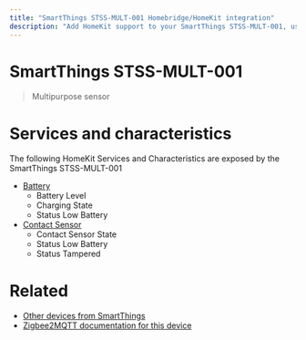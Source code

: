 ```yaml
---
title: "SmartThings STSS-MULT-001 Homebridge/HomeKit integration"
description: "Add HomeKit support to your SmartThings STSS-MULT-001, using Homebridge, Zigbee2MQTT and homebridge-z2m."
---
```

<!---
This file has been GENERATED using src/docgen/docgen.ts
DO NOT EDIT THIS FILE MANUALLY!
-->
# SmartThings STSS-MULT-001
> Multipurpose sensor


# Services and characteristics
The following HomeKit Services and Characteristics are exposed by
the SmartThings STSS-MULT-001

* [Battery](../../battery.md)
  * Battery Level
  * Charging State
  * Status Low Battery
* [Contact Sensor](../../sensors.md)
  * Contact Sensor State
  * Status Low Battery
  * Status Tampered


# Related
* [Other devices from SmartThings](../index.md#smartthings)
* [Zigbee2MQTT documentation for this device](https://www.zigbee2mqtt.io/devices/STSS-MULT-001.html)